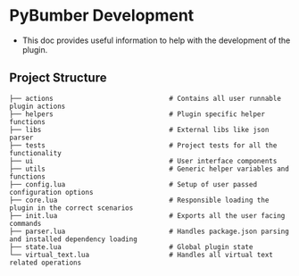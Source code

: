 # PyBumber Development

- This doc provides useful information to help with the development of the plugin.

## Project Structure

    ├── actions                             # Contains all user runnable plugin actions
    ├── helpers                             # Plugin specific helper functions
    ├── libs                                # External libs like json parser
    ├── tests                               # Project tests for all the functionality
    ├── ui                                  # User interface components
    ├── utils                               # Generic helper variables and functions
    ├── config.lua                          # Setup of user passed configuration options
    ├── core.lua                            # Responsible loading the plugin in the correct scenarios
    ├── init.lua                            # Exports all the user facing commands
    ├── parser.lua                          # Handles package.json parsing and installed dependency loading
    ├── state.lua                           # Global plugin state
    └── virtual_text.lua                    # Handles all virtual text related operations
